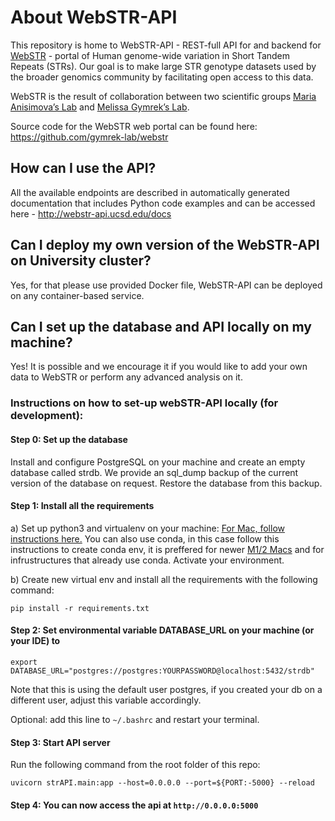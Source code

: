 # About WebSTR-API

This repository is home to WebSTR-API - REST-full API for and backend for [WebSTR](http://webstr.ucsd.edu/) - portal of Human genome-wide variation in Short Tandem Repeats (STRs).
Our goal is to make large STR genotype datasets used by the broader genomics community by facilitating open access to this data. 

WebSTR is the result of collaboration between two scientific groups [Maria Anisimova’s Lab](https://github.com/acg-team) and [Melissa Gymrek’s Lab](https://github.com/gymrek-lab).

Source code for the WebSTR web portal can be found here: https://github.com/gymrek-lab/webstr

## How can I use the API? 

All the available endpoints are described in automatically generated documentation that includes Python code examples and can be accessed here - http://webstr-api.ucsd.edu/docs

## Can I deploy my own version of the WebSTR-API on University cluster?

Yes, for that please use provided Docker file, WebSTR-API can be deployed on any container-based service. 

## Can I set up the database and API locally on my machine?

Yes! It is possible and we encourage it if you would like to add your own data to WebSTR or perform any advanced analysis on it. 

### Instructions on how to set-up webSTR-API locally (for development): 

#### Step 0: Set up the database
 Install and configure PostgreSQL on your machine and create an empty database called strdb. We provide an sql_dump backup of the current version of the database on request. Restore the database from this backup. 
 
#### Step 1: Install all the requirements

a) Set up python3 and virtualenv on your machine:
[For Mac, follow instructions here.](https://gist.github.com/pandafulmanda/730a9355e088a9970b18275cb9eadef3)
You can also use conda, in this case follow this instructions to create conda env, it is preffered for newer [M1/2 Macs](https://towardsdatascience.com/how-to-manage-conda-environments-on-an-apple-silicon-m1-mac-1e29cb3bad12) and for infrustructures that already use conda. 
Activate your environment.
 
b) Create new virtual env and install all the requirements with the following command:

`pip install -r requirements.txt`

 
#### Step 2: Set environmental variable DATABASE_URL on your machine (or your IDE) to 

`export DATABASE_URL="postgres://postgres:YOURPASSWORD@localhost:5432/strdb"`

Note that this is using the default user postgres, if you created your db on a different user, adjust this variable accordingly. 

Optional: add this line to `~/.bashrc` and restart your terminal. 

#### Step 3: Start API server

Run the following command from the root folder of this repo: 

`uvicorn strAPI.main:app --host=0.0.0.0 --port=${PORT:-5000} --reload`

#### Step 4: You can now access the api at `http://0.0.0.0:5000` 
